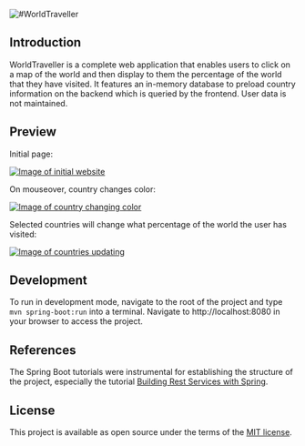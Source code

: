 ![#WorldTraveller](https://fontmeme.com/permalink/210209/cf641c6251baa465c04a44f0f4dada67.png)

## Introduction

WorldTraveller is a complete web application that enables users to click on a map of the world and then display to them the percentage of the world
that they have visited. It features an in-memory database to preload country information on the backend which is queried by the frontend. User data is not 
maintained.

## Preview

Initial page:


[![Image of initial website](https://i.postimg.cc/7LbkVqJH/Screen-Shot-2021-02-09-at-10-11-50-PM.png)](https://postimg.cc/kVrzM3yz)

On mouseover, country changes color:

[![Image of country changing color](https://i.postimg.cc/3rFcdPWn/Screen-Shot-2021-02-09-at-10-17-18-PM.png)](https://postimg.cc/fkkKPqc9)

Selected countries will change what percentage of the world the user has visited:

[![Image of countries updating](https://i.postimg.cc/J4t5MgXy/Screen-Shot-2021-02-09-at-10-21-28-PM.png)](https://postimg.cc/4mk91WBZ)




## Development

To run in development mode, navigate to the root of the project and type `mvn spring-boot:run` into a terminal. Navigate to http://localhost:8080 in your browser to access the project.

## References

The Spring Boot tutorials were instrumental for establishing the structure of the project, especially the tutorial [Building Rest Services with Spring](https://spring.io/guides/tutorials/rest/).

## License
This project is available as open source under the terms of the [MIT license](https://opensource.org/licenses/MIT).
